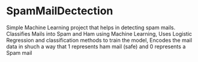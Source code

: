 # SpamMailDectection
Simple Machine Learning project that helps in detecting spam mails.
Classifies Mails into Spam and Ham using Machine Learning,
Uses Logistic Regression and classification methods to train the model,
Encodes the mail data in shuch a way that 1 represents ham mail (safe) and 0 represents a Spam mail 
